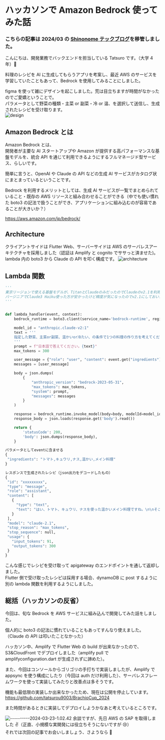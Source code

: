 # ハッカソンで Amazon Bedrock 使ってみた話

### こちらの記事は 2024/03 の [Shinonome テックブログ](https://blog.shinonome.io/amazon-bedrock/)を移管しました。

こんにちは、開発業務でバックエンドを担当している Tatsuro です。（大学 4 年）🤖

料理のレシピを AI に生成してもらうアプリを考案し、最近 AWS のサービスを学習していたこともあって、Bedrock を使用してみることにしました。

figma を使って雑にデザインを起こしました。荒は目立ちますが時間がなかったのでご愛嬌ということで。  
パラメータとして野菜の種類・主菜 or 副菜・冷 or 温、を選択して送信し、生成されたレシピを受け取ります。  
![design](http://blog.shinonome.io/content/images/2024/03/design.png)

## Amazon Bedrock とは

Amazon Bedrock とは、  
開発者が主要な AI スタートアップや Amazon が提供する高パフォーマンスな基盤モデルを、統合 API を通じて利用できるようにするフルマネージド型サービス、らしいです。

簡単に言うと、OpenAI や Claude の API などの生成 AI サービスがカタログ状にまとまっているということです。

Bedrock を利用するメリットとしては、生成 AI サービスが一覧でまとめられていること・既存の AWS リソースと組み合わせることができる（中でも使い慣れた boto3 の記法で扱うことができ、アプリケーションに組み込むのが容易であることが大きいか？）

https://aws.amazon.com/jp/bedrock/

## Architecture

クライアントサイドは Flutter Web、サーバーサイドは AWS のサーバレスアーキテクチャを採用しました（認証は Amplify と cognito でササっと済ませた)。lambda 内の boto3 から Claude の API を叩く構成です。
![architecture](http://blog.shinonome.io/content/images/2024/03/architecture.png)

## Lambda 関数

```python
'''
東京リージョンで使える基盤モデルが、TitanとClaudeのみだったのでClaudeのv2.1を利用しました。
バージニアでClaude3 Haiku使った方が安かったけど精度が気になったのでv2.1にしておいた。が、後でちゃんと調べたらHaikuの方が誤答の可能性が低いらしいのでHaikuにしとけばよかった、、（正確で速い上に安いとかメリットしかないじゃん）
'''


def lambda_handler(event, context):
    bedrock_runtime = boto3.client(service_name='bedrock-runtime', region_name='your-region')

    model_id = "anthropic.claude-v2:1"
    text = '''
    指定した野菜、主菜or副菜、温かいor冷たい、の条件で1つの料理の作り方を考えてください。
    '''
    prompt = f"日本語で答えてください。{text}"
    max_tokens = 300

    user_message = {"role": "user", "content": event.get("ingredients")}
    messages = [user_message]

    body = json.dumps(
        {
            "anthropic_version": "bedrock-2023-05-31",
            "max_tokens": max_tokens,
            "system": prompt,
            "messages": messages
        }
    )

    response = bedrock_runtime.invoke_model(body=body, modelId=model_id)
    response_body = json.loads(response.get('body').read())

    return {
        'statusCode': 200,
        'body': json.dumps(response_body),
    }
```

```python
パラメータとしてeventに含ませる
{
 "ingredients": "トマト,キュウリ,ナス,温かい,メイン料理"
}
```

```python
レスポンスで生成されたレシピ（json出力をデコードしたもの）
{
 "id": "xxxxxxxxx",
 "type": "message",
 "role": "assistant",
 "content": [
   {
     "type": "text",
     "text": "はい、トマト、キュウリ、ナスを使った温かいメイン料理ですね。\n\nそこでおすすめするのは「トマトとナスのグラタン」です。\n\n材料はトマト、ナス、チーズ、粉チーズなど。\n\n作り方は、\n\n1. トマトとナスを食べやすい大きさに切る\n\n2. オーブン耐熱皿にトマト、ナス、チーズを交互に層状に詰め込む\n\n3. 粉チーズをかける\n\n4. 220度のオーブンで15-20分焼く\n\nといった感じで、トマトとナスのうまみがグラタンの中でよくからみ合う温かいオーブン料理になります。キュウリはサラダや付け合せで添えればいいバランスの一品になると思います。\n\nいかがでしょうか? "
   }
 ],
 "model": "claude-2.1",
 "stop_reason": "max_tokens",
 "stop_sequence": null,
 "usage": {
   "input_tokens": 91,
   "output_tokens": 300
 }
}
```

こんな感じでレシピを受け取って apigateway のエンドポイントを通して返却しました。  
Flutter 側で受け取ったレシピは採用する場合、dynamoDB に post するように別の lambda 関数を利用するようにしました。

## 総括（ハッカソンの反省）

今回は、旬な Bedrock を AWS サービスに組み込んで開発してみた話をしました。

個人的に boto3 の記法に慣れていることもあってすんなり使えました。（Claude の API は叩いたことなかった）

ハッカソン中、Amplify で Flutter Web の build が出来なかったので、S3&CloudFront でデプロイしました（amplify pull で amplifyconfiguration.dart が生成されずに諦めた）。

また、今回はコンソールからゴリゴリの手打ちで実装しましたが、Amplify で appsync を使う構成にしたり（今回は auth だけ利用した）、サーバレスフレームワークを使って実装してみたりと改善点は多そうです。

機能も最低限の実装しか出来なかったため、現在は公開を停止しています。
https://github.com/tatsurou9003/BrachioCup_2024

また時間があるときに実装してデプロイしようかなあと考えているところです。

![----------2024-03-23-1.02.42](http://blog.shinonome.io/content/images/2024/03/----------2024-03-23-1.02.42.png)
余談ですが、先日 AWS の SAP を取得しました ✌️（正直、小規模な実開発には役立ちそうにないですが 😢）  
それでは次回の記事でお会いしましょう、さようなら 👋
